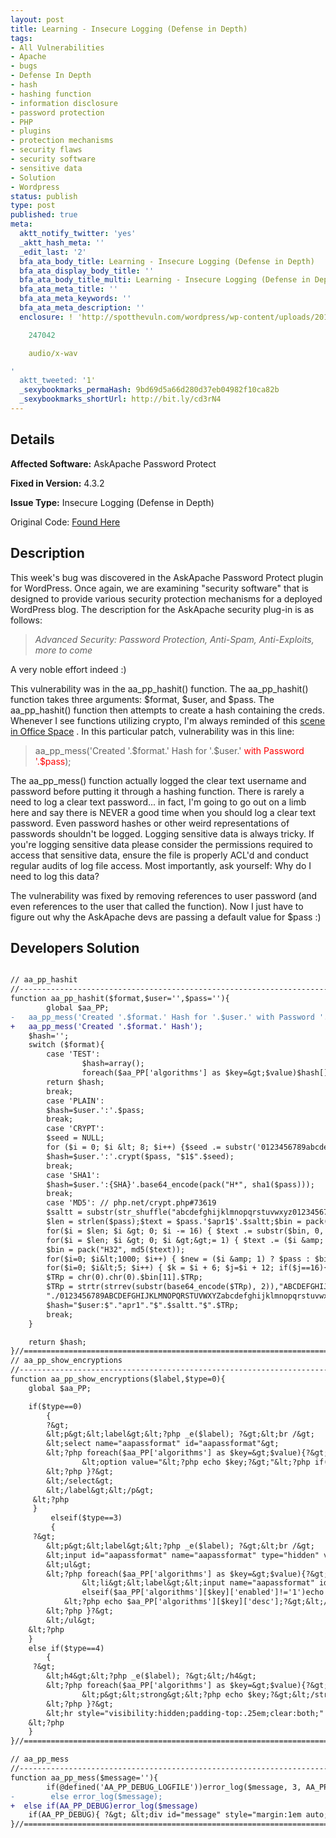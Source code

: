 ```yaml
---
layout: post
title: Learning - Insecure Logging (Defense in Depth)
tags:
- All Vulnerabilities
- Apache
- bugs
- Defense In Depth
- hash
- hashing function
- information disclosure
- password protection
- PHP
- plugins
- protection mechanisms
- security flaws
- security software
- sensitive data
- Solution
- Wordpress
status: publish
type: post
published: true
meta:
  aktt_notify_twitter: 'yes'
  _aktt_hash_meta: ''
  _edit_last: '2'
  bfa_ata_body_title: Learning - Insecure Logging (Defense in Depth)
  bfa_ata_display_body_title: ''
  bfa_ata_body_title_multi: Learning - Insecure Logging (Defense in Depth)
  bfa_ata_meta_title: ''
  bfa_ata_meta_keywords: ''
  bfa_ata_meta_description: ''
  enclosure: ! 'http://spotthevuln.com/wordpress/wp-content/uploads/2010/05/mundanedetail.wav

    247042

    audio/x-wav

'
  aktt_tweeted: '1'
  _sexybookmarks_permaHash: 9bd69d5a66d280d37eb04982f10ca82b
  _sexybookmarks_shortUrl: http://bit.ly/cd3rN4
---
```

## Details
__Affected Software:__ AskApache Password Protect

__Fixed in Version:__  4.3.2

__Issue Type:__ Insecure Logging (Defense in Depth)

Original Code: <a title="Learning" href="http://spotthevuln.com/2010/05/learning/" target="_blank">Found Here</a>
## Description
This week's bug was discovered in the AskApache Password Protect plugin for WordPress. Once again, we are examining "security software" that is designed to provide various security protection mechanisms for a deployed WordPress blog. The description for the AskApache security plug-in is as follows:
<blockquote><em>Advanced Security: Password Protection, Anti-Spam, Anti-Exploits, more to come</em></blockquote>
A very noble effort indeed :)

This vulnerability was in the aa_pp_hashit() function. The aa_pp_hashit() function takes three arguments: $format, $user, and $pass. The aa_pp_hashit() function then attempts to create a hash containing the creds. Whenever I see functions utilizing crypto, I'm always reminded of this <a title="Mundane Detail" href="http://spotthevuln.com/wordpress/wp-content/uploads/2010/05/mundanedetail.wav" target="_blank">scene in Office Space</a> . In this particular patch, vulnerability was in this line:
<blockquote>aa_pp_mess('Created '.$format.' Hash for '.$user.' <span style="color: #ff0000;">with Password '.$pass</span>);</blockquote>
The aa_pp_mess() function actually logged the clear text username and password before putting it through a hashing function. There is rarely a need to log a clear text password... in fact, I'm going to go out on a limb here and say there is NEVER a good time when you should log a clear text password. Even password hashes or other weird representations of passwords shouldn't be logged. Logging sensitive data is always tricky. If you're logging sensitive data please consider the permissions required to access that sensitive data, ensure the file is properly ACL'd and conduct regular audits of log file access. Most importantly, ask yourself:  Why do I need to log this data?

The vulnerability was fixed by removing references to user password (and even references to the user that called the function). Now I just have to figure out why the AskApache devs are passing a default value for $pass :)
## Developers Solution
```diff

// aa_pp_hashit
//-------------------------------------------------------------------------------------------
function aa_pp_hashit($format,$user='',$pass=''){
        global $aa_PP;
-   aa_pp_mess('Created '.$format.' Hash for '.$user.' with Password '.$pass);
+   aa_pp_mess('Created '.$format.' Hash');
    $hash='';
    switch ($format){
        case 'TEST':
                $hash=array();
                foreach($aa_PP['algorithms'] as $key=&gt;$value)$hash[]=aa_pp_hashit($key,"test{$key}","test{$key}");
        return $hash;
        break;
        case 'PLAIN':
        $hash=$user.':'.$pass;
        break;
        case 'CRYPT':
        $seed = NULL;
        for ($i = 0; $i &lt; 8; $i++) {$seed .= substr('0123456789abcdef', rand(0,15), 1);}
        $hash=$user.':'.crypt($pass, "$1$".$seed);
        break;
        case 'SHA1':
        $hash=$user.':{SHA}'.base64_encode(pack("H*", sha1($pass)));
        break;
        case 'MD5': // php.net/crypt.php#73619
        $saltt = substr(str_shuffle("abcdefghijklmnopqrstuvwxyz0123456789"), 0, 8);
        $len = strlen($pass);$text = $pass.'$apr1$'.$saltt;$bin = pack("H32", md5($pass.$saltt.$pass));
        for($i = $len; $i &gt; 0; $i -= 16) { $text .= substr($bin, 0, min(16, $i)); }
        for($i = $len; $i &gt; 0; $i &gt;&gt;= 1) { $text .= ($i &amp; 1) ? chr(0) : $pass{0}; }
        $bin = pack("H32", md5($text));
        for($i=0; $i&lt;1000; $i++) { $new = ($i &amp; 1) ? $pass : $bin; if ($i % 3) $new .= $saltt; if ($i % 7) $new .= $pass; $new .= ($i &amp; 1) ? $bin : $pass; $bin = pack("H32", md5($new)); }
        for($i=0; $i&lt;5; $i++) { $k = $i + 6; $j=$i + 12; if($j==16){ $j = 5; } $TRp = $bin[$i].$bin[$k].$bin[$j].$TRp; }
        $TRp = chr(0).chr(0).$bin[11].$TRp;
        $TRp = strtr(strrev(substr(base64_encode($TRp), 2)),"ABCDEFGHIJKLMNOPQRSTUVWXYZabcdefghijklmnopqrstuvwxyz0123456789+/",
        "./0123456789ABCDEFGHIJKLMNOPQRSTUVWXYZabcdefghijklmnopqrstuvwxyz");
        $hash="$user:$"."apr1"."$".$saltt."$".$TRp;
        break;
    }

    return $hash;
}//=========================================================================================================================
// aa_pp_show_encryptions
//-------------------------------------------------------------------------------------------
function aa_pp_show_encryptions($label,$type=0){
    global $aa_PP;

    if($type==0)
        {
        ?&gt;
        &lt;p&gt;&lt;label&gt;&lt;?php _e($label); ?&gt;&lt;br /&gt;
        &lt;select name="aapassformat" id="aapassformat"&gt;
        &lt;?php foreach($aa_PP['algorithms'] as $key=&gt;$value){?&gt;
                &lt;option value="&lt;?php echo $key;?&gt;"&lt;?php if($aa_PP['format']==$key)echo ' selected="selected"';elseif($aa_PP['algorithms'][$key]['enabled']!='1')echo ' disabled="disabled"';?&gt;&gt;&lt;?php echo $key;?&gt;   &lt;/option&gt;
        &lt;?php }?&gt;
        &lt;/select&gt;
        &lt;/label&gt;&lt;/p&gt;
     &lt;?php
     }
         elseif($type==3)
         {
     ?&gt;
        &lt;p&gt;&lt;label&gt;&lt;?php _e($label); ?&gt;&lt;br /&gt;
        &lt;input id="aapassformat" name="aapassformat" type="hidden" value="&lt;?php echo $aa_PP['format']; ?&gt;" /&gt;&lt;/label&gt;&lt;/p&gt;
        &lt;ul&gt;
        &lt;?php foreach($aa_PP['algorithms'] as $key=&gt;$value){?&gt;
                &lt;li&gt;&lt;label&gt;&lt;input name="aapassformat" id="aapassformat&lt;?php echo strtolower($key);?&gt;" type="radio" value="&lt;?php echo $key;?&gt;" &lt;?php if($aa_PP['format']==$key)echo 'checked="checked"';
                elseif($aa_PP['algorithms'][$key]['enabled']!='1')echo 'disabled="disabled"'; ?&gt; /&gt; &lt;strong&gt;&lt;?php echo $key;?&gt;&lt;/strong&gt; -
            &lt;?php echo $aa_PP['algorithms'][$key]['desc'];?&gt;&lt;/label&gt;&lt;/li&gt;
        &lt;?php }?&gt;
        &lt;/ul&gt;
    &lt;?php
    }
    else if($type==4)
        {
     ?&gt;
        &lt;h4&gt;&lt;?php _e($label); ?&gt;&lt;/h4&gt;
        &lt;?php foreach($aa_PP['algorithms'] as $key=&gt;$value){?&gt;
                &lt;p&gt;&lt;strong&gt;&lt;?php echo $key;?&gt;&lt;/strong&gt; - &lt;?php echo $aa_PP['algorithms'][$key]['desc'];?&gt;&lt;/p&gt;
        &lt;?php }?&gt;
        &lt;hr style="visibility:hidden;padding-top:.25em;clear:both;" /&gt;
    &lt;?php
    }
}//=========================================================================================================================

// aa_pp_mess
//-------------------------------------------------------------------------------------------
function aa_pp_mess($message=''){
        if(@defined('AA_PP_DEBUG_LOGFILE'))error_log($message, 3, AA_PP_DEBUG_LOGFILE);
-        else error_log($message);
+  else if(AA_PP_DEBUG)error_log($message)
    if(AA_PP_DEBUG){ ?&gt; &lt;div id="message" style="margin:1em auto;"&gt;&lt;p&gt;&lt;?php echo $message;?&gt;&lt;/p&gt;&lt;/div&gt; &lt;?php }
}//=========================================================================================================================


```
